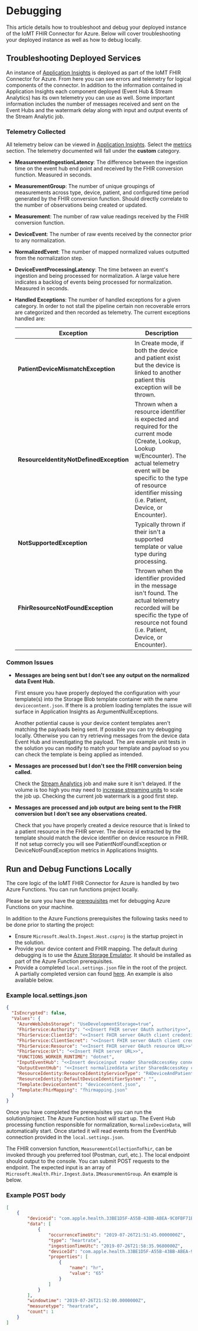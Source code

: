 # Debugging
This article details how to troubleshoot and debug your deployed instance of the IoMT FHIR Connector for Azure. Below will cover troubleshooting your deployed instance as well as how to debug locally.

## Troubleshooting Deployed Services
An instance of [Application Insights](https://docs.microsoft.com/en-us/azure/azure-monitor/app/app-insights-overview) is deployed as part of the IoMT FHIR Connector for Azure.  From here you can see errors and telemetry for logical components of the connector.  In addition to the information contained in Application Insights each component deployed (Event Hub & Stream Analytics) has its own telemetry you can use as well.  Some important information includes the number of messages received and sent on the Event Hubs and the watermark delay along with input and output events of the Stream Analytic job.

### Telemetry Collected
All telemetry below can be viewed in [Application Insights](https://docs.microsoft.com/en-us/azure/azure-monitor/app/app-insights-overview).  Select the [metrics](https://docs.microsoft.com/en-us/azure/azure-monitor/platform/metrics-charts) section.  The telemetry documented will fall under the **custom** category.
* **MeasurementIngestionLatency**: The difference between the ingestion time on the event hub end point and received by the FHIR conversion function.  Measured in seconds.
* **MeasurementGroup**: The number of unique groupings of measurements across type, device, patient, and configured time period generated by the FHIR conversion function.  Should directly correlate to the number of observations being created or updated.
* **Measurement**: The number of raw value readings received by the FHIR conversion function.
* **DeviceEvent**: The number of raw events received by the connector prior to any normalization.
* **NormalizedEvent**: The number of mapped normalized values outputted from the normalization step.
* **DeviceEventProcessingLatency**: The time between an event's ingestion and being processed for normalization.  A large value here indicates a backlog of events being processed for normalization.  Measured in seconds.
* **Handled Exceptions**: The number of handled exceptions for a given category. In order to not stall the pipeline certain non recoverable errors are categorized and then recorded as telemetry.  The current exceptions handled are:

    |Exception|Description
    |---|---
    |**PatientDeviceMismatchException**|In Create mode, if both the device and patient exist but the device is linked to another patient this exception will be thrown.
    |**ResourceIdentityNotDefinedException**|Thrown when a resource identifier is expected and required for the current mode (Create, Lookup, Lookup w/Encounter). The actual telemetry event will be specific to the type of resource identifier missing (i.e. Patient, Device, or Encounter).
    |**NotSupportedException**|Typically thrown if their isn't a supported template or value type during processing.
    |**FhirResourceNotFoundException**|Thrown when the identifier provided in the message isn't found. The actual telemetry recorded will be specific the type of resource not found (i.e. Patient, Device, or Encounter).

### Common Issues
* **Messages are being sent but I don't see any output on the normalized data Event Hub.**

    First ensure you have properly deployed the configuration with your template(s) into the Storage Blob template container with the name `devicecontent.json`.  If there is a problem loading templates the issue will surface in Application Insights as ArgumentNullExceptions.

    Another potiential cause is your device content templates aren't matching the payloads being sent.  If possible you can try debugging locally.  Otherwise you can try retrieving messages from the device data Event Hub and investigating the payload.  The are example unit tests in the solution you can modify to match your template and payload so you can check the template is being applied as intended.     
* **Messages are processed but I don't see the FHIR conversion being called.**

    Check the [Stream Analytics](https://docs.microsoft.com/en-us/azure/stream-analytics/stream-analytics-monitoring) job and make sure it isn't delayed.  If the volume is too high you may need to [increase streaming units](https://docs.microsoft.com/en-us/azure/stream-analytics/stream-analytics-streaming-unit-consumption) to scale the job up. Checking the current job watermark is a good first step.
* **Messages are processed and job output are being sent to the FHIR conversion but I don't see any observations created.**

    Check that you have properly created a device resource that is linked to a patient resource in the FHIR server.  The device id extracted by the template should match the device identifier on device resource in FHIR.  If not setup correcly you will see PatientNotFoundException or DeviceNotFoundException metrics in Applications Insights.

## Run and Debug Functions Locally
The core logic of the IoMT FHIR Connector for Azure is handled by two Azure Functions. You can run functions project locally.

Please be sure you have the [prerequisites](https://docs.microsoft.com/en-us/azure/azure-functions/functions-develop-vs#prerequisites) met for debugging Azure Functions on your machine.

In addition to the Azure Functions prerequisites the following tasks need to be done prior to starting the project:
* Ensure `Microsoft.Health.Ingest.Host.csproj` is the startup project in the solution.
* Provide your device content and FHIR mapping.  The default during debugging is to use the [Azure Storage Emulator](https://docs.microsoft.com/en-us/azure/storage/common/storage-use-emulator).  It should be installed as part of the Azure Function prerequisites.
* Provide a completed `local.settings.json` file in the root of the project. A partially completed version can found [here](./local.settings.json). An example is also available below.

### Example local.settings.json
```json
{
  "IsEncrypted": false,
  "Values": {
    "AzureWebJobsStorage": "UseDevelopmentStorage=true",
    "FhirService:Authority": "<<Insert FHIR server OAuth authority>>",
    "FhirService:ClientId": "<<Insert FHIR server OAuth client credential client id>>",
    "FhirService:ClientSecret": "<<Insert FHIR server OAuth client credential client secret>>",
    "FhirService:Resource": "<<Insert FHIR server OAuth resource URL>>",
    "FhirService:Url": "<<Insert FHIR server URL>>",
    "FUNCTIONS_WORKER_RUNTIME": "dotnet",
    "InputEventHub": "<<Insert deviceinput reader SharedAccessKey connection string>>",
    "OutputEventHub": "<<Insert normalizeddata writer SharedAccessKey connection string>>",
    "ResourceIdentity:ResourceIdentityServiceType": "R4DeviceAndPatientLookupIdentityService",
    "ResourceIdentity:DefaultDeviceIdentifierSystem": "",
    "Template:DeviceContent": "devicecontent.json",
    "Template:FhirMapping": "fhirmapping.json"
  }
}
```

Once you have completed the prerequisites you can run the solution/project. The Azure Function host will start up.  The Event Hub processing function responsible for normalization, `NormalizeDeviceData`, will automatically start. Once started it will read events from the EventHub connection provided in the `local.settings.json`. 

The FHIR conversion function, `MeasurementCollectionToFhir`, can be invoked through you preferred tool (Postman, curl, etc.).  The local endpoint should output to the console. You can submit POST requests to the endpoint. The expected input is an array of `Microsoft.Health.Fhir.Ingest.Data.IMeasurementGroup`.  An example is below.

### Example POST body
```json
[
    {
        "deviceid": "com.apple.health.33BE1D5F-A55B-43BB-ABEA-9C0FBF71BA18",
        "data": [
            {
                "occurrenceTimeUtc": "2019-07-26T21:51:45.0000000Z",
                "type": "heartrate",
                "ingestionTimeUtc": "2019-07-26T21:58:35.9680000Z",
                "deviceId": "com.apple.health.33BE1D5F-A55B-43BB-ABEA-9C0FBF71BA18",
                "properties": [
                    {
                        "name": "hr",
                        "value": "65"
                    }
                ]
            }
        ],
        "windowtime": "2019-07-26T21:52:00.0000000Z",
        "measuretype": "heartrate",
        "count": 1
    }
]
```